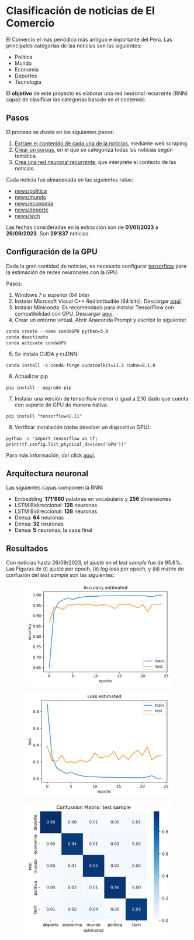 # Clasificación de noticias de El Comercio
El Comercio el más periódico más antiguo e importante del Perú. Las principales categorías de las noticias son las siguientes:
- Política
- Mundo
- Economía
- Deportes
- Tecnología

El **objetivo** de este proyecto es elaborar una red neuronal recurrente (RNN) capaz de clasificar las categorías basado en el contenido.


## Pasos
El proceso se divide en los siguientes pasos:
1. [Extraer el contenido de cada una de la noticias](https://github.com/mauricioalvaradoo/classification_news/blob/master/1_scraping.py), mediante web scraping.
2. [Crear un corpus](https://github.com/mauricioalvaradoo/classification_news/blob/master/2_corpus.py), en el que se categoriza todas las noticias según temática.
3. [Crea una red neuronal recurrente](https://github.com/mauricioalvaradoo/classification_news/blob/master/3_classification.py), que interprete el contexto de las noticias.

Cada noticia fue almacenada en las siguientes rutas:
- [news/politica](https://github.com/mauricioalvaradoo/classification_news/blob/master/news/politica)
- [news/mundo](https://github.com/mauricioalvaradoo/classification_news/blob/master/news/mundo)
- [news/economia](https://github.com/mauricioalvaradoo/classification_news/blob/master/news/economia)
- [news/deporte](https://github.com/mauricioalvaradoo/classification_news/blob/master/news/deporte)
- [news/tech](https://github.com/mauricioalvaradoo/classification_news/blob/master/news/tech)

Las fechas consideradas en la extracción son de **01/01/2023** a **26/09/2023**. Son **29'837** noticias.


## Configuración de la GPU
Dada la gran cantidad de noticias, es necesario configurar [tensorflow](https://www.tensorflow.org/?hl=es-419) para la estimación de redes neuronales con la GPU.

Pasos:
1. Windows 7 o superior (64 bits)
2. Instalar Microsoft Visual C++ Redistribuible (64 bits). Descargar [aquí](https://learn.microsoft.com/es-ES/cpp/windows/latest-supported-vc-redist?view=msvc-170).
3. Instalar Miniconda. Es recomendado para instalar TensorFlow con compatibilidad con GPU. Descargar [aquí](https://docs.conda.io/projects/miniconda/en/latest/).
4. Crear un entorno virtual. Abrir Anaconda Prompt y escribir lo siguiente:
```
conda create --name condaGPU python=3.9
conda deactivate
conda activate condaGPU
```
5. Se instala CUDA y cuDNN:
```
conda install -c conda-forge cudatoolkit=11.2 cudnn=8.1.0
```
6. Actualizar pip
```
pip install --upgrade pip
```
7. Instalar una versión de tensorflow menor o igual a 2.10 dado que cuenta con soporte de GPU de manera nativa
```
pip install "tensorflow<2.11"
```
8. Verificar instalación (debe devolver un dispositivo GPU):
```
python -c "import tensorflow as tf; print(tf.config.list_physical_devices('GPU'))"
```

Para más información, dar click [aquí](https://www.tensorflow.org/install/pip?hl=es-419#windows-native_1).


## Arquitectura neuronal
Las siguientes capas componen la RNN:
* Embedding: **171'680** palabras en vocabulario y **256** dimensiones
* LSTM Bidireccional: **128** neuronas
* LSTM Bidireccional: **128** neuronas
* Densa: **64** neuronas
* Densa: **32** neuronas
* Densa: **5** neuronas, la capa final


## Resultados
Con noticias hasta 26/09/2023, el ajuste en el _test sample_ fue de 95.6%. Las Figuras de (i) ajuste por epoch, (ii) _log loss_ por epoch, y (iii) matrix de confusión del _test sample_ son las siguientes:
<p align='center'>
      <img src='figures/accuracy.png' width='400'>
</p>
<p align='center'>
      <img src='figures/loss.png' width='400'>
</p>

<p align='center'>
      <img src='figures/confussion_matrix.png' width='400'>
</p>
